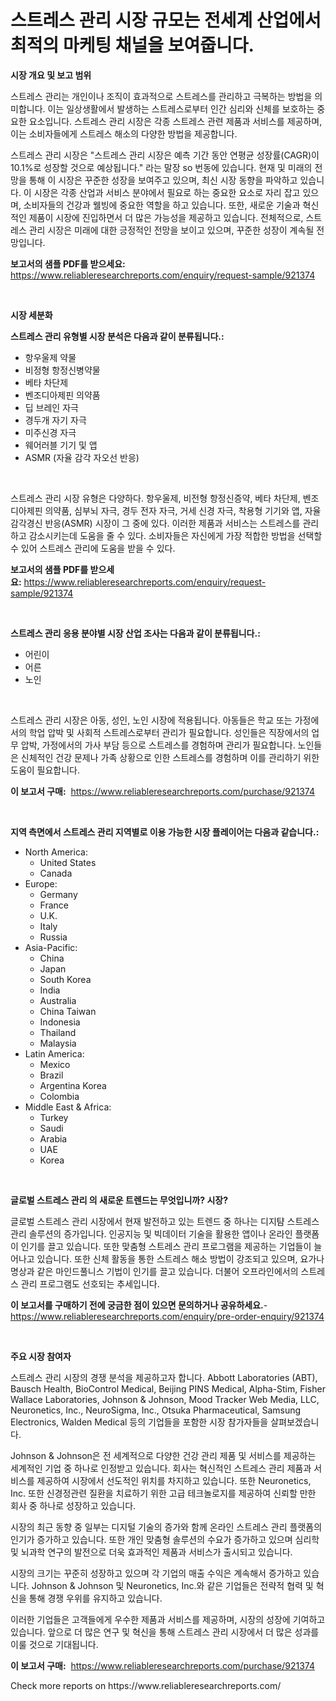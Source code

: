 <p><h1>스트레스 관리 시장 규모는 전세계 산업에서 최적의 마케팅 채널을 보여줍니다.</h1></p><p><strong>시장 개요 및 보고 범위</strong></p>
<p><p>스트레스 관리는 개인이나 조직이 효과적으로 스트레스를 관리하고 극복하는 방법을 의미합니다. 이는 일상생활에서 발생하는 스트레스로부터 인간 심리와 신체를 보호하는 중요한 요소입니다. 스트레스 관리 시장은 각종 스트레스 관련 제품과 서비스를 제공하며, 이는 소비자들에게 스트레스 해소의 다양한 방법을 제공합니다.</p><p>스트레스 관리 시장은 "스트레스 관리 시장은 예측 기간 동안 연평균 성장률(CAGR)이 10.1%로 성장할 것으로 예상됩니다." 라는 말장 so 번동에 있습니다. 현재 및 미래의 전망을 통해 이 시장은 꾸준한 성장을 보여주고 있으며, 최신 시장 동향을 파악하고 있습니다. 이 시장은 각종 산업과 서비스 분야에서 필요로 하는 중요한 요소로 자리 잡고 있으며, 소비자들의 건강과 웰빙에 중요한 역할을 하고 있습니다. 또한, 새로운 기술과 혁신적인 제품이 시장에 진입하면서 더 많은 가능성을 제공하고 있습니다. 전체적으로, 스트레스 관리 시장은 미래에 대한 긍정적인 전망을 보이고 있으며, 꾸준한 성장이 계속될 전망입니다.</p></p>
<p><strong>보고서의 샘플 PDF를 받으세요:</strong> <a href="https://www.reliableresearchreports.com/enquiry/request-sample/921374">https://www.reliableresearchreports.com/enquiry/request-sample/921374</a></p>
<p>&nbsp;</p>
<p><strong>시장 세분화</strong></p>
<p><strong>스트레스 관리 유형별 시장 분석은 다음과 같이 분류됩니다.:</strong></p>
<p><ul><li>항우울제 약물</li><li>비정형 항정신병약물</li><li>베타 차단제</li><li>벤조디아제핀 의약품</li><li>딥 브레인 자극</li><li>경두개 자기 자극</li><li>미주신경 자극</li><li>웨어러블 기기 및 앱</li><li>ASMR (자율 감각 자오선 반응)</li></ul></p>
<p>&nbsp;</p>
<p><p>스트레스 관리 시장 유형은 다양하다. 항우울제, 비전형 항정신증약, 베타 차단제, 벤조디아제핀 의약품, 심부뇌 자극, 경두 전자 자극, 거세 신경 자극, 착용형 기기와 앱, 자율 감각경신 반응(ASMR) 시장이 그 중에 있다. 이러한 제품과 서비스는 스트레스를 관리하고 감소시키는데 도움을 줄 수 있다. 소비자들은 자신에게 가장 적합한 방법을 선택할 수 있어 스트레스 관리에 도움을 받을 수 있다.</p></p>
<p><strong>보고서의 샘플 PDF를 받으세요:</strong>&nbsp;<a href="https://www.reliableresearchreports.com/enquiry/request-sample/921374">https://www.reliableresearchreports.com/enquiry/request-sample/921374</a></p>
<p>&nbsp;</p>
<p><strong> 스트레스 관리 응용 분야별 시장 산업 조사는 다음과 같이 분류됩니다.:</strong></p>
<p><ul><li>어린이</li><li>어른</li><li>노인</li></ul></p>
<p>&nbsp;</p>
<p><p>스트레스 관리 시장은 아동, 성인, 노인 시장에 적용됩니다. 아동들은 학교 또는 가정에서의 학업 압박 및 사회적 스트레스로부터 관리가 필요합니다. 성인들은 직장에서의 업무 압박, 가정에서의 가사 부담 등으로 스트레스를 경험하며 관리가 필요합니다. 노인들은 신체적인 건강 문제나 가족 상황으로 인한 스트레스를 경험하며 이를 관리하기 위한 도움이 필요합니다.</p></p>
<p><strong>이 보고서 구매:</strong>&nbsp; <a href="https://www.reliableresearchreports.com/purchase/921374">https://www.reliableresearchreports.com/purchase/921374</a></p>
<p>&nbsp;</p>
<p><strong>지역 측면에서 스트레스 관리 지역별로 이용 가능한 시장 플레이어는 다음과 같습니다.:</strong></p>
<p><ul>
    <li>
        North America:
        <ul>
            <li>United States</li>
            <li>Canada</li>
        </ul>
    </li>
    <li>
        Europe:
        <ul>
            <li>Germany</li>
            <li>France</li>
            <li>U.K.</li>
            <li>Italy</li>
            <li>Russia</li>
        </ul>
    </li>
    <li>
        Asia-Pacific:
        <ul>
            <li>China</li>
            <li>Japan</li>
            <li>South Korea</li>
            <li>India</li>
            <li>Australia</li>
            <li>China Taiwan</li>
            <li>Indonesia</li>
            <li>Thailand</li>
            <li>Malaysia</li>
        </ul>
    </li>
    <li>
        Latin America:
        <ul>
            <li>Mexico</li>
            <li>Brazil</li>
            <li>Argentina Korea</li>
            <li>Colombia</li>
        </ul>
    </li>
    <li>
        Middle East & Africa:
        <ul>
            <li>Turkey</li>
            <li>Saudi</li>
            <li>Arabia</li>
            <li>UAE</li>
            <li>Korea</li>
        </ul>
    </li>
    </ul></p>
<p>&nbsp;</p>
<p><strong>글로벌 스트레스 관리 의 새로운 트렌드는 무엇입니까? 시장?</strong></p>
<p><p>글로벌 스트레스 관리 시장에서 현재 발전하고 있는 트렌드 중 하나는 디지턈 스트레스 관리 솔루션의 증가입니다. 인공지능 및 빅데이터 기술을 활용한 앱이나 온라인 플랫폼이 인기를 끌고 있습니다. 또한 맞춤형 스트레스 관리 프로그램을 제공하는 기업들이 늘어나고 있습니다. 또한 신체 활동을 통한 스트레스 해소 방법이 강조되고 있으며, 요가나 명상과 같은 마인드풀니스 기법이 인기를 끌고 있습니다. 더불어 오프라인에서의 스트레스 관리 프로그램도 선호되는 추세입니다.</p></p>
<p><strong>이 보고서를 구매하기 전에 궁금한 점이 있으면 문의하거나 공유하세요.</strong>- <a href="https://www.reliableresearchreports.com/enquiry/pre-order-enquiry/921374">https://www.reliableresearchreports.com/enquiry/pre-order-enquiry/921374</a></p>
<p>&nbsp;</p>
<p><strong>주요 시장 참여자</strong></p>
<p><p>스트레스 관리 시장의 경쟁 분석을 제공하고자 합니다. Abbott Laboratories (ABT), Bausch Health, BioControl Medical, Beijing PINS Medical, Alpha-Stim, Fisher Wallace Laboratories, Johnson & Johnson, Mood Tracker Web Media, LLC, Neuronetics, Inc., NeuroSigma, Inc., Otsuka Pharmaceutical, Samsung Electronics, Walden Medical 등의 기업들을 포함한 시장 참가자들을 살펴보겠습니다.</p><p>Johnson & Johnson은 전 세계적으로 다양한 건강 관리 제품 및 서비스를 제공하는 세계적인 기업 중 하나로 인정받고 있습니다. 회사는 혁신적인 스트레스 관리 제품과 서비스를 제공하여 시장에서 선도적인 위치를 차지하고 있습니다. 또한 Neuronetics, Inc. 또한 신경정관련 질환을 치료하기 위한 고급 테크놀로지를 제공하여 신뢰할 만한 회사 중 하나로 성장하고 있습니다.</p><p>시장의 최근 동향 중 일부는 디지털 기술의 증가와 함께 온라인 스트레스 관리 플랫폼의 인기가 증가하고 있습니다. 또한 개인 맞춤형 솔루션의 수요가 증가하고 있으며 심리학 및 뇌과학 연구의 발전으로 더욱 효과적인 제품과 서비스가 출시되고 있습니다.</p><p>시장의 크기는 꾸준히 성장하고 있으며 각 기업의 매출 수익은 계속해서 증가하고 있습니다. Johnson & Johnson 및 Neuronetics, Inc.와 같은 기업들은 전략적 협력 및 혁신을 통해 경쟁 우위를 유지하고 있습니다.</p><p>이러한 기업들은 고객들에게 우수한 제품과 서비스를 제공하며, 시장의 성장에 기여하고 있습니다. 앞으로 더 많은 연구 및 혁신을 통해 스트레스 관리 시장에서 더 많은 성과를 이룰 것으로 기대됩니다.</p></p>
<p><strong>이 보고서 구매:</strong>&nbsp;&nbsp;<a href="https://www.reliableresearchreports.com/purchase/921374">https://www.reliableresearchreports.com/purchase/921374</a></p>
<p>Check more reports on https://www.reliableresearchreports.com/</p>
